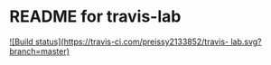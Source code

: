 # README for travis-lab

[![Build                     status](https://travis-ci.com/preissy2133852/travis-
lab.svg?branch=master)](https://travis-ci.com/preissy2133852)
